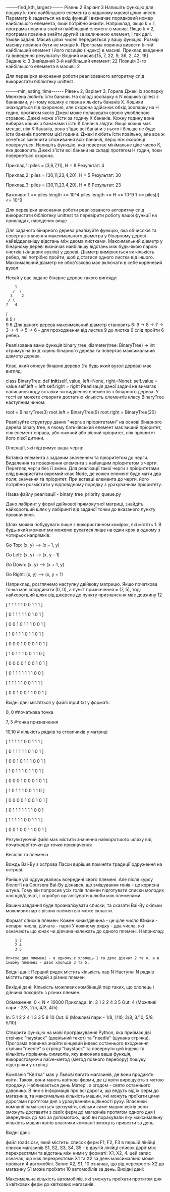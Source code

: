 ------find_kth_largest------ Рівень 2 Варіант 3 Напишіть функцію для пошуку k-того найбільшого елемента в заданому масиві цілих чисел. Параметр k задається на вхід функції і визначає порядковий номер найбільшого елемента, який потрібно знайти. Наприклад, якщо k = 1, програма повинна знайти найбільший елемент в масиві. Якщо k = 2, програма повинна знайти другий за величиною елемент, і так далі. Умови задачі: Масив цілих чисел передається у вашу функцію. Розмір масиву повинен бути не менше k. Програма повинна вивести k-тий найбільший елемент і його позицію (індекс) в масиві. Приклад введення та виведення результату: Вхідний масив:[15, 7, 22, 9, 36, 2, 42, 18] Задане k: 3 Знайдений 3-й найбільший елемент: 22 Позиція 3-го найбільшого елемента в масиві: 2

Для перевірки виконання роботи реалізованого алгоритму слід використати бібліотеку unittest .

------min_eating_time------ Рівень 2, Варіант 3. Горила Джекі із зоопарку Мюнхена любить їсти банани. На складі зоопарку є N кошиків (piles) з бананами, у і-тому кошику є певна кількість бананів Х. Кошики знаходяться під охороною, але охорона здійснює обхід зоопарку на Н годин, протягом якого Джекі може поласувати своєю улюбленою стравою. Джекі може з'їсти за годину К бананів. Кожну годину вона вибирає кошик з бананами і їсть К бананів звідти. Якщо кошик має менше, ніж К бананів, вона з'їдає всі банани з нього і більше не буде їсти бананів протягом цієї години. Джекі любить їсти повільно, але все ж хочеться закінчити споживання всіх бананів, перш ніж охоронці повернуться. Напишіть функцію, яка повертає мінімальне ціле число К, яке дозволить Джекі з'їсти всі банани на складі протягом Н годин, поки повернеться охорона.

Приклад 1: piles = [3,6,7,11], H = 8 Результат: 4

Приклад 2: piles = [30,11,23,4,20], H = 5 Результат: 30

Приклад 3: piles = [30,11,23,4,20], H = 6 Результат: 23

Важливо: 1 <= piles.length <= 10^4 piles.length <= H <= 10^9 1 <= piles[i] <= 10^9

Для перевірки виконання роботи реалізованого алгоритму слід використати бібліотеку unittest та перевірити роботу вашої функції на прикладах, наведених вище

Для заданого бінарного дерева реалізуйте функцію, яка обчислює та повертає значення максимального діаметра у бінарному дереві - найвіддаленішу відстань між двома листками. Максимальний діаметр у бінарному дереві визначає найбільшу відстань між будь-якою парою листків (кінцевих вузлів) у дереві. Діаметр вимірюється як кількість ребер, які потрібно пройти, щоб дістатися одного листка від іншого. Максимальний діаметр не обов'язково має включати в себе кореневий вузол

Нехай у вас задане бінарне дерево такого вигляду:

        1
       /  \
      3    2
     / \
    7   4
   /     \
  8       5
 /         \
9           6
Для даного дерева максимальний діаметр становить 6: 9 -> 8 -> 7 -> 3 -> 4 -> 5 -> 6 - для проходження від листка 9 до листка 6 слід пройти 6 ребер.

Реалізована вами функція binary_tree_diameter(tree: BinaryTree) -> int отримує на вхід корінь бінарного дерева та повертає максимальний діаметр дерева.

Клас, який описує бінарне дерево (та будь який вузол дерева) має вигляд:

class BinaryTree:
    def __init__(self, value, left=None, right=None):
        self.value = value
        self.left = left
        self.right = right
Реалізація даної задачі не вимагає написання коду вставки чи виділення елементів з бінарного дерева. У тесті ви можете створити достатню кількість елементів класу BinaryTree наступним чином:

root = BinaryTree(3)
root.left = BinaryTree(9)
root.right = BinaryTree(20)

Реалізуйте структуру даних "черга з пріоритетами" на основі бінарного дерева binary tree, в якому батьківський елемент має вищий пріоритет, ніж елемент справа, або нижчий або рівний пріоритет, ніж пріоритет його лівої дитини.

Операції, які підтримує ваша черга:

Вставка елемента з заданим значенням та пріоритетом до черги.
Видалення та повернення елемента з найвищим пріоритетом з черги.
Перегляд черги без її зміни.
Для реалізації такої черги з пріоритетами слід використати окремий клас Node, де кожен елемент буде мати два поля: значення та пріоритет. При вставці елемента до черги, його потрібно розмістити у відповідному порядку з урахуванням пріоритету.

Назва файлу реалізації - binary_tree_priority_queue.py

Дано лабіринт у формі двійкової прямокутної матриці, знайдіть найкоротший шлях у лабіринті від заданої точки до вказаного пункту призначення.


Шлях можна побудувати лише з використанням комірок, які містіть 1.  В будь-який момент ми можемо рухатися лише на один крок в одному з чотирьох напрямків:

Go Top: (x, y) ——> (x – 1, y)

Go Left: (x, y) ——> (x, y – 1)

Go Down: (x, y) ——> (x + 1, y)

Go Right: (x, y) ——> (x, y + 1)


Наприклад, розглянемо наступну двійкову матрицю. Якщо початкова точка  має координати (0, 0), а  пункт призначення = (7, 5), тоді найкоротший шлях від джерела до пункту призначення має довжину 12


 [ 1  1  1  1  1  0  0  1  1  1 ]

 [ 0  1  1  1  1  1  0  1  0  1 ]

 [ 0  0  1  0  1  1  1  0  0  1 ]

 [ 1  0  1  1  1  0  1  1  0  1 ]

 [ 0  0  0  1  0  0  0  1  0  1 ]

 [ 1  0  1  1  1  0  0  1  1  0 ]

 [ 0  0  0  0  1  0  0  1  0  1 ]

 [ 0  1  1  1  1  1  1  1  0  0 ]

 [ 1  1  1  1  1  0  0  1  1  1 ]

 [ 0  0  1  0  0  1  1  0  0  1 ]


Вхідні дані містяться у файлі input.txt у форматі:

0, 0 #початкова точка

7, 5 #точка призначення

10,10 # кількість рядків та стовпчиків у матриці

 [ 1  1  1  1  1  0  0  1  1  1 ]

 [ 0  1  1  1  1  1  0  1  0  1 ]

 [ 0  0  1  0  1  1  1  0  0  1 ]

 [ 1  0  1  1  1  0  1  1  0  1 ]

 [ 0  0  0  1  0  0  0  1  0  1 ]

 [ 1  0  1  1  1  0  0  1  1  0 ]

 [ 0  0  0  0  1  0  0  1  0  1 ]

 [ 0  1  1  1  1  1  1  1  0  0 ]

 [ 1  1  1  1  1  0  0  1  1  1 ]

 [ 0  0  1  0  0  1  1  0  0  1 ]



Результуючий файл має містити значення найкоротшого шляху від початкової точки до точки призначення

Весілля та племена

Вождь Ваі-Ву з острова Пасхи вирішив поміняти традиції одруження на острові.

Раніше усі одружувались всередині свого племені.  Але після курсу біології на Coursera 
Ваі-Ву дізнався, що змішування генів - це корисна штука.  Тому він попросив усіх голів племен підготувати списки молодих хлопців/дівчат, і спробує організувати шлюби між племенами.

Вашим завдання буде проаналізувати списки, та сказати Ваі-Ву скільки можливих пар з різних племен він може скласти.

Формат списків племен:
Кожен юнак/дівчина - це ціле число
Юнаки - непарні числа, дівчата - парні
У кожному рядку - два числа, які означають що юнак чи дівчина належать до одного племені.  Наприклад:
	
		1 2
		2 4
		3 5

	Описує два племені - в одному є хлопець 1 та двоє дівчат 2 та 4, а в іншому племені - двоє хлопців 3 та 5.

Вхідні дані:
	Перший рядок містить кількість пар N
	Наступні N рядків містять пари людей з різних племен

Вихідні дані:
	Кількість можливих комбінацій пар таких, що хлопець і дівчина походять з різних племен.

Обмеження:
	0 < N < 10000
Приклади:
In:
3
1 2
	2 4
	3 5
Out:
	4 (Можливі пари - 2/3, 2/5, 4/3, 4/5)

In:
5
1 2
	2 4
	1 3
	3 5
	8 10
Out:
	6 (Можливі пари - 1/8, 1/10,  3/8, 3/10,  5/8, 5/10)

 
Створити функцію на мові програмування Python, яка приймає дві стрічки: "haystack" (довільний текст) та "needle" (шукана стрічка). Програма повинна знайти кінцевий індекс останнього входження стрічки "needle" в стрічці "haystack" та повернути цей індекс та кількість порівнянь символів, яку виконала ваша функція, використовуючи  naive-метод (метод повного перебору) пошуку підстрічки у стрічці


Компанія "Квітка" має у Львові багато магазинів, де вони продають квіти. Також, вони мають квіткові ферми, де ці квіти вирощують з метою продажу. Наближається день Матері, а згодом - свято останнього дзвоника. В них є інформація про всі дороги, що ведуть від їх ферм до магазинів, та максимальна кількість машин, які можуть проїхати цими дорогами протягом дня з урахуванням щільності руху. Власники компанії намагаються зрозуміти, скільки саме машин квітів вони зможуть доставити з своїх ферм до магазинів протягом одного дня і звернулись до вас за допомогою., щоб ви порахували яку максимальну кількість машин квітів власники компанії зможуть привезти за день.

Вхідні дані:

файл roads.csv, який містить:
список ферм F1, F2, F3 в першій лінійці
список магазинів S1, S2, S3, S4, S5 - в другій лінійці
список доріг між перехрестями та відстань між ними у форматі: Х1, Х2, 4. цей запис означає, що між перехрестями Х1 та Х2 за день максимально може проїхати 4 автомобілі. Запис Х2, S1, 10 означає, що від перехрестя Х2 до магазину S1 може проїхати 10 автомобілів за день.
Вихідні дані:

Максимальна кількість автомобілів, які зможуть проїхати протягом дня з квіткових ферм до квіткових магазинів.